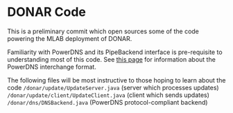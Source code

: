 DONAR Code
=========================
This is a preliminary commit which open sources some of the code powering the MLAB deployment of DONAR.

Familiarity with PowerDNS and its PipeBackend interface is pre-requisite to understanding most of this code. See [this page](http://doc.powerdns.com/backends-detail.html#pipebackend) for information about the PowerDNS interchange format.

The following files will be most instructive to those hoping to learn about the code
`/donar/update/UpdateServer.java` (server which processes updates)
`/donar/update/client/UpdateClient.java` (client which sends updates)
`/donar/dns/DNSBackend.java` (PowerDNS protocol-compliant backend)
